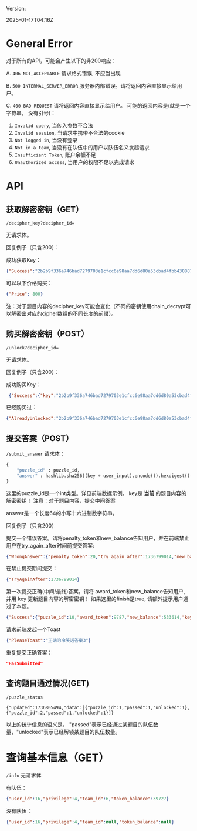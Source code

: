Version:

2025-01-17T04:16Z



# General Error

对于所有的API，可能会产生以下的非200响应：

A. `406 NOT_ACCEPTABLE`
请求格式错误, 不应当出现

B. `500 INTERNAL_SERVER_ERROR`
服务器内部错误。请将返回内容直接显示给用户。

C. `400 BAD REQUEST`
请将返回内容直接显示给用户。
可能的返回内容是(就是一个字符串， 没有引号)：
1. `Invalid query`, 当传入参数不合法
2. `Invalid session`, 当请求中携带不合法的cookie
3. `Not logged in`, 当没有登录 
4. `Not in a team`, 当没有在队伍中的用户以队伍名义发起请求
5. `Insufficient Token`, 账户余额不足
6. `Unauthorized access`, 当用户的权限不足以完成请求



# API

## 获取解密密钥（GET）
`/decipher_key?decipher_id=`

无请求体。

回复例子（只含200）：

成功获取Key：
```json
{"Success":"2b2b9f336a746bad7279703e1cfcc6e98aa7dd6d80a53cbad4fbb43088735bb2"} 
```

可以以下价格购买：
```json
{"Price": 800} 
```


注：对于题目内容的decipher_key可能会变化（不同的密钥使用chain_decrypt可以解密出对应的cipher数组的不同长度的前缀）。


## 购买解密密钥（POST）

`/unlock?decipher_id=￼￼`

无请求体。

回复例子（只含200）：

成功购买Key：
```json
 {"Success":{"key":"2b2b9f336a746bad7279703e1cfcc6e98aa7dd6d80a53cbad4fbb43088735bb2","price":2000,"new_balance":35056}}
```

已经购买过：
```json
{"AlreadyUnlocked":"2b2b9f336a746bad7279703e1cfcc6e98aa7dd6d80a53cbad4fbb43088735bb2"}
```



## 提交答案（POST）
 `/submit_answer`
请求体：
```python
{
	"puzzle_id" : puzzle_id,
	"answer" : hashlib.sha256((key + user_input).encode()).hexdigest()
}
```
这里的puzzle_id是一个int类型。详见前端数据示例。
key是 **当前** 的题目内容的解密密钥！
注意：对于题目内容，提交中间答案

answer是一个长度64的小写十六进制数字符串。


回复例子（只含200）



提交一个错误答案。请将penalty_token和new_balance告知用户，并在前端禁止用户在try_again_after时间前提交答案:
```json
{"WrongAnswer":{"penalty_token":20,"try_again_after":1736799014,"new_balance":84972}}
```

在禁止提交期间提交：
```json
{"TryAgainAfter":1736799014}
```

第一次提交正确(中间/最终)答案。请将 award_token和new_balance告知用户, 并用 key 更新题目内容的解密密钥！ 如果这里的finish是true, 请额外提示用户通过了本题。
```json
{"Success":{"puzzle_id":10,"award_token":9787,"new_balance":533614,"key":"5ed89c84a8d406a38c3fdeb1a55b339da80ad524c43d1abf11b927dc96a2fdd5","finish":true}}

```
请求前端发起一个Toast

```json
{"PleaseToast":"正确的冷笑话答案3"}
```



重复提交正确答案：

```json
"HasSubmitted"
```

## 查询题目通过情况(GET)

`/puzzle_status`


```
{"updated":1736805494,"data":[{"puzzle_id":1,"passed":1,"unlocked":1},{"puzzle_id":2,"passed":1,"unlocked":1}]}
```



以上的统计信息的语义是， "passed"表示已经通过某题目的队伍数量，"unlocked"表示已经解锁某题目的队伍数量。


# 查询基本信息（GET）

`/info`
无请求体

有队伍：
```json
{"user_id":16,"privilege":4,"team_id":6,"token_balance":39727} 
```

没有队伍：
```json
{"user_id":16,"privilege":4,"team_id":null,"token_balance":null} 
```



